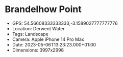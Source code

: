 # Brandelhow Point

- GPS: 54.56608333333333,-3.1589027777777776
- Location: Derwent Water
- Tags: Landscape
- Camera: Apple iPhone 14 Pro Max
- Date: 2023-05-06T13:23:23.000+01:00
- Dimensions: 3997x2998
